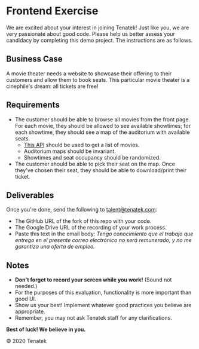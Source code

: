 # Frontend Exercise

We are excited about your interest in joining Tenatek! Just like you, we are very passionate about good code. Please help us better assess your candidacy by completing this demo project. The instructions are as follows.

## Business Case

A movie theater needs a website to showcase their offering to their customers and allow them to book seats. This particular movie theater is a cinephile's dream: all tickets are free!

## Requirements

- The customer should be able to browse all movies from the front page. For each movie, they should be allowed to see available showtimes; for each showtime, they should see a map of the auditorium with available seats.
  - [This API](https://www.themoviedb.org/documentation/api) should be used to get a list of movies.
  - Auditorium maps should be invariant.
  - Showtimes and seat occupancy should be randomized.
- The customer should be able to pick their seat on the map. Once they've chosen their seat, they should be able to download/print their ticket.

## Deliverables

Once you're done, send the following to [talent@tenatek.com](mailto:talent@tenatek.com):

- The GitHub URL of the fork of this repo with your code.
- The Google Drive URL of the recording of your work process.
- Paste this text in the email body: _Tengo conocimiento que el trabajo que entrego en el presente correo electrónico no será remunerado, y no me garantiza una oferta de empleo._

## Notes

- **Don't forget to record your screen while you work!** (Sound not needed.)
- For the purposes of this evaluation, functionality is more important than good UI.
- Show us your best! Implement whatever good practices you believe are appropriate.
- Remember, you may not ask Tenatek staff for any clarifications.

**Best of luck! We believe in you.**

&copy; 2020 Tenatek
